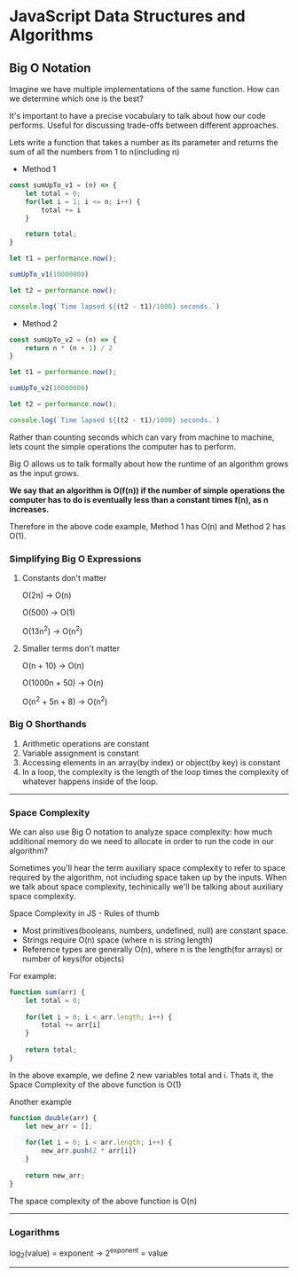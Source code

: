 # JavaScript Data Structures and Algorithms

## Big O Notation

Imagine we have multiple implementations of the same function. How can we determine which one is the best?

It's important to have a precise vocabulary to talk about how our code performs. Useful for discussing trade-offs between different approaches.

Lets write a function that takes a number as its parameter and returns the sum of all the numbers from 1 to n(including n)

- Method 1
```js
const sumUpTo_v1 = (n) => {
    let total = 0;
    for(let i = 1; i <= n; i++) {
        total += i
    }

    return total;
}

let t1 = performance.now();

sumUpTo_v1(10000000)

let t2 = performance.now();

console.log(`Time lapsed ${(t2 - t1)/1000} seconds.`)
```

- Method 2
```js
const sumUpTo_v2 = (n) => {
    return n * (n + 1) / 2
}

let t1 = performance.now();

sumUpTo_v2(10000000)

let t2 = performance.now();

console.log(`Time lapsed ${(t2 - t1)/1000} seconds.`)
```

Rather than counting seconds which can vary from machine to machine, lets count the simple operations the computer has to perform.

Big O allows us to talk formally about how the runtime of an algorithm grows as the input grows.

**We say that an algorithm is O(f(n)) if the number of simple operations the computer has to do is eventually less than a constant times f(n), as n increases.**

Therefore in the above code example, Method 1 has O(n) and Method 2 has O(1).

### Simplifying Big O Expressions

1. Constants don't matter
   
    O(2n) -> O(n)
   
    O(500) -> O(1)
   
    O(13n<sup>2</sup>) -> O(n<sup>2</sup>)

2. Smaller terms don't matter

   O(n + 10) -> O(n)

   O(1000n + 50) -> O(n)

   O(n<sup>2</sup> + 5n + 8) -> O(n<sup>2</sup>)

### Big O Shorthands

1. Arithmetic operations are constant
2. Variable assignment is constant
3. Accessing elements in an array(by index) or object(by key) is constant
4. In a loop, the complexity is the length of the loop times the complexity of whatever happens inside of the loop.
---

### Space Complexity

We can also use Big O notation to analyze space complexity: how much additional memory do we need to allocate in order to run the
code in our algorithm?

Sometimes you'll hear the term auxiliary space complexity to refer to space required by the algorithm, not including space taken up by the inputs.
When we talk about space complexity, techinically we'll be talking about auxiliary space complexity.

Space Complexity in JS - Rules of thumb
- Most primitives(booleans, numbers, undefined, null) are constant space.
- Strings require O(n) space (where n is string length)
- Reference types are generally O(n), where n is the length(for arrays) or number of keys(for objects)

For example:

```js
function sum(arr) {
    let total = 0;
    
    for(let i = 0; i < arr.length; i++) {
        total += arr[i]
    }
    
    return total;
}
```

In the above example, we define 2 new variables total and i. Thats it, the Space Complexity of the above function is O(1)

Another example

```js
function double(arr) {
    let new_arr = [];
    
    for(let i = 0; i < arr.length; i++) {
        new_arr.push(2 * arr[i])
    }
    
    return new_arr;
}
```

The space complexity of the above function is O(n)

---

### Logarithms

log<sub>2</sub>(value) = exponent &rarr; 2<sup>exponent</sup> = value

---
